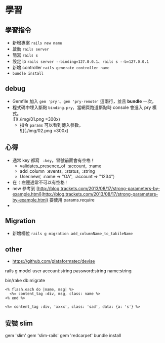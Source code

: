 # 學習

## 學習指令
* 新增專案 `rails new name`
* 啟動 `rails server`
* 簡寫 `rails s`
* 設定 ip `rails server --binding=127.0.0.1`、`rails s --b=127.0.0.1`
* 新增 controller `rails generate controller name`
* `bundle install`

## debug
* Gemfile 加入 `gem 'pry'`、`gem 'pry-remote'` 這兩行，並且 **bundle** 一次。
* 程式碼中埋入斷點 `binding.pry`，當網頁跑道斷點時 console 會進入 pry 模式。  
![](./img/01.png =300x)
	* 指令 `params` 可以看到傳入參數。  
	![](./img/02.png =300x)



## 心得
* 通常 key 都寫 	` :key`，冒號前面會有空格！
	* validates_presence_of` `:account,` `:name
	* add_column` `:events,` `:status,` `:string
	* User.new(` `:name => "OA",` `:account => "1234")
* 在 `(` 左邊通常不可以有空格！
* new 參考到 [http://blog.trackets.com/2013/08/17/strong-parameters-by-example.html](http://blog.trackets.com/2013/08/17/strong-parameters-by-example.html) 要使用 params.require
* 

## Migration
* 新增欄位 `rails g migration add_columnName_to_tabileName`


## other
* https://github.com/plataformatec/devise


rails g model user account:string password:string name:string

bin/rake db:migrate

```
<% flash.each do |name, msg| %>
  <%= content_tag :div, msg, class: name %>
<% end %>

<%= content_tag :div, 'xxxx', class: 'sad', data: {a: 's'} %>
```

## 安裝 slim
gem 'slim'
gem 'slim-rails'
gem 'redcarpet'
bundle install

